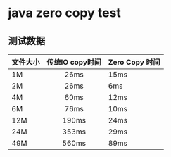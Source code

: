 # java zero copy test

## 测试数据

| 文件大小        | 传统IO copy时间  | Zero Copy 时间 |
| ------------- |:-------------:| :---------------|
| 1M     | 26ms | 15ms　
| 2M     | 26ms | 6ms　
| 4M     | 60ms | 12ms　
| 6M     | 76ms | 10ms　
| 12M    | 190ms| 24ms　
| 24M    | 353ms| 29ms　
| 49M     | 560ms| 89ms　